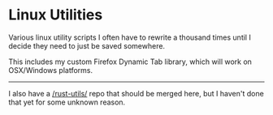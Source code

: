 # Linux Utilities

Various linux utility scripts I often have to rewrite a thousand times until I decide they need to just be saved somewhere. 

This includes my custom Firefox Dynamic Tab library, which will work on OSX/Windows platforms. 

-----

I also have a [/rust-utils/](https://github.com/drannex42/rust-utils) repo that should be merged here, but I haven't done that yet for some unknown reason.
